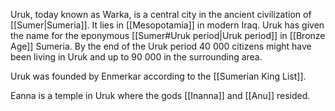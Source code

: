Uruk, today known as Warka, is a central city in the ancient civilization of [[Sumer|Sumeria]]. It lies in [[Mesopotamia]] in modern Iraq. Uruk has given the name for the eponymous [[Sumer#Uruk period|Uruk period]] in [[Bronze Age]] Sumeria. By the end of the Uruk period 40 000 citizens might have been living in Uruk and up to 90 000 in the surrounding area.

Uruk was founded by Enmerkar according to the [[Sumerian King List]]. 

Eanna is a temple in Uruk where the gods [[Inanna]] and [[Anu]] resided.